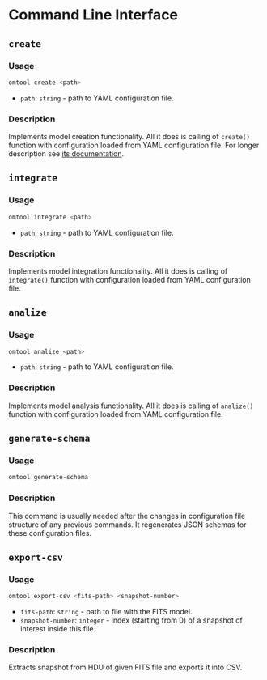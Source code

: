 # Command Line Interface

## `create`

### Usage

```bash
omtool create <path>
```

* `path`: `string` - path to YAML configuration file. 

### Description

Implements model creation functionality. All it does is calling of `create()` function with configuration loaded from YAML configuration file. For longer description see [its documentation](creation.md).

## `integrate`

### Usage

```bash
omtool integrate <path>
```

* `path`: `string` - path to YAML configuration file. 

### Description

Implements model integration functionality. All it does is calling of `integrate()` function with configuration loaded from YAML configuration file.

## `analize`

### Usage

```bash
omtool analize <path>
```

* `path`: `string` - path to YAML configuration file. 

### Description

Implements model analysis functionality. All it does is calling of `analize()` function with configuration loaded from YAML configuration file.

## `generate-schema`

### Usage

```bash
omtool generate-schema
```

### Description

This command is usually needed after the changes in configuration file structure of any previous commands. It regenerates JSON schemas for these configuration files. 

## `export-csv`

### Usage

```bash
omtool export-csv <fits-path> <snapshot-number>
```

* `fits-path`: `string` - path to file with the FITS model.
* `snapshot-number`: `integer` - index (starting from 0) of a snapshot of interest inside this file.

### Description

Extracts snapshot from HDU of given FITS file and exports it into CSV.

